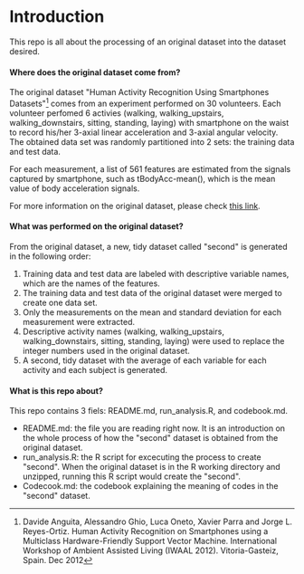 Introduction
=============
This repo is all about the processing of an original dataset into the dataset desired.


#### Where does the original dataset come from?
The original dataset "Human Activity Recognition Using Smartphones Datasets"[^1] comes from an experiment performed on 30 volunteers. Each volunteer perfomed 6 activies (walking, walking_upstairs, walking_downstairs, sitting, standing, laying) with smartphone on the waist to record his/her 3-axial linear acceleration and 3-axial angular velocity. The obtained data set was randomly partitioned into 2 sets: the training data and test data.

[^1]: Davide Anguita, Alessandro Ghio, Luca Oneto, Xavier Parra and Jorge L. Reyes-Ortiz. Human Activity Recognition on Smartphones using a Multiclass Hardware-Friendly Support Vector Machine. International Workshop of Ambient Assisted Living (IWAAL 2012). Vitoria-Gasteiz, Spain. Dec 2012

For each measurement, a list of 561 features are estimated from the signals captured by smartphone, such as tBodyAcc-mean(), which is the mean value of body acceleration signals.

For more information on the original dataset, please check [this link](http://archive.ics.uci.edu/ml/datasets/Human+Activity+Recognition+Using+Smartphones#).


#### What was performed on the original dataset?
From the original dataset, a new, tidy dataset called "second" is generated in the following order:
 1. Training data and test data are labeled with descriptive variable names, which are the names of the features.
 2. The training data and test data of the original dataset were merged to create one data set.
 3. Only the measurements on the mean and standard deviation for each measurement were extracted.
 4. Descriptive activity names (walking, walking_upstairs, walking_downstairs, sitting, standing, laying) were used to replace the integer numbers used in the original dataset.
 5. A second, tidy dataset with the average of each variable for each activity and each subject is generated.  

#### What is this repo about?
This repo contains 3 fiels: README.md, run_analysis.R, and codebook.md. 
  * README.md: the file you are reading right now. It is an introduction on the whole process of how the "second" dataset is obtained from the original dataset.  
  * run_analysis.R: the R script for excecuting the process to create "second". When the original dataset is in the R working directory and unzipped, running this R script would create the "second".
  * Codecook.md: the codebook explaining the meaning of codes in the "second" dataset.




